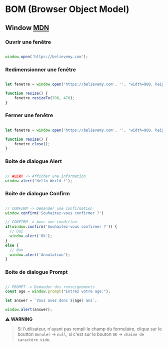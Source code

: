 # BOM (Browser Object Model)

## Window [MDN](https://developer.mozilla.org/fr/docs/Web/API/Window)

### Ouvrir une fenêtre

```js

window.open('https://believemy.com');

```

### Redimensionner une fenêtre

```js

let fenetre = window.open('https://believemy.com', '', 'width=900, height=700');

function resize() {
    fenetre.resizeTo(700, 470);
}

```

### Fermer une fenêtre

```js

let fenetre = window.open('https://believemy.com', '', 'width=900, height=700');

function resize() {
    fenetre.close();
}

```

### Boite de dialogue Alert

```js

// ALERT -> Afficher une information
window.alert('Hello World !');

```

### Boite de dialogue Confirm

```js

// CONFIRM -> Demander une confirmation
window.confirm('Souhaitez-vous confirmer ?')

// CONFIRM -> Avec une condition
if(window.confirm('Souhaitez-vous confirmer ?')) {
  // Oui
  window.alert('Ok');
}
else {
  // Non
  window.alert('Annulation');
}

```

### Boite de dialogue Prompt

```js

// PROMPT -> Demander des renseignements
const age = window.prompt("Entrez votre age:");

let answer = `Vous avez donc ${age} ans`;

window.alert(answer);

```

⚠️ **WARNING**
> Si l'utilisateur, n'ayant pas rempli le champ du formulaire, clique sur le boutton `Annuler` -> `null`, si c'est sur le bouton `OK` -> `chaine de caractère vide`.


